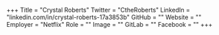 +++
Title = "Crystal Roberts"
Twitter = "CtheRoberts"
LinkedIn = "linkedin.com/in/crystal-roberts-17a3853b"
GitHub = ""
Website = ""
Employer = "Netflix"
Role = ""
Image = ""
GitLab = ""
Facebook = ""
+++
